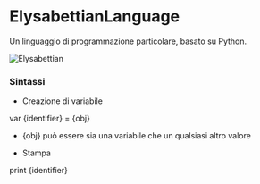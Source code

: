 # ElysabettianLanguage
Un linguaggio di programmazione particolare, basato su Python.

![Elysabettian](https://user-images.githubusercontent.com/86408279/123461546-82979300-d5e9-11eb-8493-d6844dd1b20f.png)

### Sintassi

- Creazione di variabile

var {identifier} = {obj}

* {obj} può essere sia una variabile che un qualsiasi altro valore

- Stampa

print {identifier}
